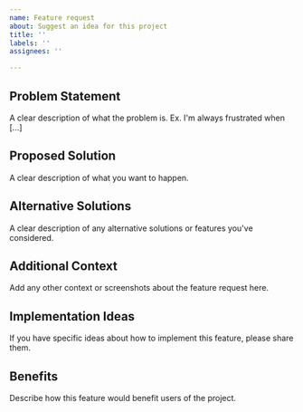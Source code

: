 ```yaml
---
name: Feature request
about: Suggest an idea for this project
title: ''
labels: ''
assignees: ''

---
```


## Problem Statement
A clear description of what the problem is. Ex. I'm always frustrated when [...]

## Proposed Solution
A clear description of what you want to happen.

## Alternative Solutions
A clear description of any alternative solutions or features you've considered.

## Additional Context
Add any other context or screenshots about the feature request here.

## Implementation Ideas
If you have specific ideas about how to implement this feature, please share them.

## Benefits
Describe how this feature would benefit users of the project.
